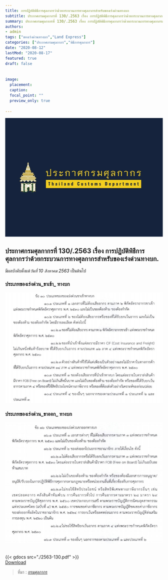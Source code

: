 ```yaml
---
title: การปฏิบัติพิธีการศุลกากรว่าด้วยกระบวนการทางศุลกากรสำหรับของเร่งด่วนทางบก
subtitle: ประกาศกรมศุลกากรที่ 130/.2563 เรื่อง การปฏิบัติพิธีการศุลกากรว่าด้วยกระบวนการทางศุลกากรสำหรับของเร่งด่วนทางบก
summary: ประกาศกรมศุลกากรที่ 130/.2563 เรื่อง การปฏิบัติพิธีการศุลกากรว่าด้วยกระบวนการทางศุลกากรสำหรับของเร่งด่วนทางบก
authors:
- admin
tags: ["ของเร่งด่วนทางบก","Land Express"]
categories: ["ประกาศกรมศุลกากร","พิธีการศุลกากร"]
date: "2020-08-12"
lastMod: "2020-08-17"
featured: true
draft: false


image:
  placement: 
  caption: 
  focal_point: ""
  preview_only: true

---
```


![](featured.jpg)


## ประกาศกรมศุลกากรที่ 130/.2563 เรื่อง การปฏิบัติพิธีการศุลกากรว่าด้วยกระบวนการทางศุลกากรสำหรับของเร่งด่วนทางบก.   

มีผลบังคับตั้งแต่*วันที่ 10 สิงหาคม 2563* เป็นต้นไป

### ประเภทของเร่งด่วน_ขาเข้า_ ทางบก

![](img/img-01.jpg)

### ประเภทของเร่งด่วน_ขาออก_ ทางบก

![](img/img-02.jpg)

<br>
{{< gdocs src="./2563-130.pdf" >}}

<br>
<div class="article-tags">
<a class="badge badge-danger" href="./2563-130.pdf" target="_blank" id="download_files_new"> Download </a> 
</div>


> ที่มา : [กรมศุลกากร](http://www.customs.go.th/cont_strc_download_with_docno_date.php?lang=th&top_menu=menu_homepage&current_id=14232832414b505f4a464b4b464b47)
